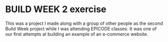 # BUILD WEEK 2 exercise

This was a project I made along with a group of other people as the second Build Week project while I was attending EPICODE classes.
It was one of our first attempts at building an example of an e-commerce website.
